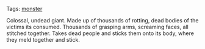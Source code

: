 Tags: [monster](Monsters)

Colossal, undead giant. Made up of thousands of rotting, dead bodies of the victims its consumed. Thousands of grasping arms, screaming faces, all stitched together. Takes dead people and sticks them onto its body, where they meld together and stick. 